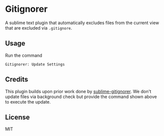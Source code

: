 # Gitignorer

A sublime text plugin that automatically excludes files from the current view that are excluded via `.gitignore`.


## Usage

Run the command

```
Gitignorer: Update Settings
```

## Credits

This plugin builds upon prior work done by [sublime-gitignorer](https://github.com/ExplodingCabbage/sublime-gitignorer). We don't update files via background check but provide the
command shown above to execute the update.


## License

MIT